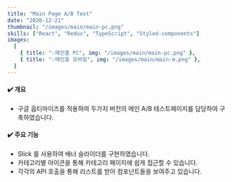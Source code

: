 ```yaml
---
title: "Main Page A/B Test"
date: "2020-12-21"
thumbnail: "/images/main/main-pc.png"
skills: ["React", "Redux", "TypeScript", "Styled-components"]
images:
  [
    { title: "💡메인홈 PC", img: "/images/main/main-pc.png" },
    { title: "💡메인홈 모바일", img: "/images/main/main-m.png" },
  ]
---
```


#### **✔️ 개요**

- 구글 옵티마이즈를 적용하여 두가지 버전의 메인 A/B 테스트페이지를 담당하여 구축하였습니다.

#### **✔️ 주요 기능**

- Slick 를 사용하여 배너 슬라이더를 구현하였습니다.
- 카테고리별 아이콘을 통해 카테고리 페이지에 쉽게 접근할 수 있습니다.
- 각각의 API 호출을 통해 리스트를 받아 컴포넌트들을 보여주고 있습니다.
